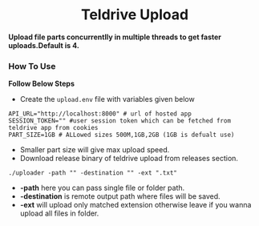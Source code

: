 <h1 align="center">Teldrive Upload</h1>

**Upload file parts concurrentlly  in multiple threads to get faster uploads.Default is 4.**
### How To Use

**Follow Below Steps**
- Create the `upload.env` file with variables given below

```shell
API_URL="http://localhost:8000" # url of hosted app
SESSION_TOKEN="" #user session token which can be fetched from teldrive app from cookies
PART_SIZE=1GB # ALLowed sizes 500M,1GB,2GB (1GB is defualt use)
```
- Smaller part size will give max upload speed.
- Download release binary of teldrive upload from releases section.

```shell
./uploader -path "" -destination "" -ext ".txt"
```

- **-path**  here you can pass single file or folder path.
- **-destination** is remote output path where files will  be saved.
- **-ext**  will upload only matched extension  otherwise leave if you wanna upload all files in folder.
